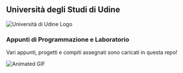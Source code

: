 ## Università degli Studi di Udine


![Università di Udine Logo](https://upload.wikimedia.org/wikipedia/it/thumb/5/55/Logo_Universit%C3%A0_di_Udine.svg/2048px-Logo_Universit%C3%A0_di_Udine.svg.png)

### Appunti di Programmazione e Laboratorio

Vari appunti, progetti e compiti assegnati sono caricati in questa repo!

![Animated GIF](https://64.media.tumblr.com/6da0d4558ef3317ed4e025d57b81747e/8b7c3064577d5057-e6/s1280x1920/12b2ca8ef552a665f1138cc05c24f1a8b86f3953.gifv)

